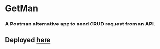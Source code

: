 # GetMan
### A Postman alternative app to send CRUD request from an API.
## Deployed [here]('https://getman.netlify.app/')
